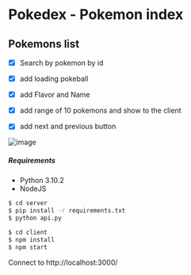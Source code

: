 # Pokedex - Pokemon index
## Pokemons list

- [x] Search by pokemon by id
- [x] add loading pokeball
- [x] add Flavor and Name
- [x] add range of 10 pokemons and show to the client
- [x] add next and previous button


![image](https://user-images.githubusercontent.com/45464786/160605486-a5653e8f-414f-4be7-b73f-c38451681d72.png)

##### Requirements
* Python 3.10.2
* NodeJS

```bash
$ cd server
$ pip install -r requirements.txt
$ python api.py
```

```bash
$ cd client
$ npm install
$ npm start
```

Connect to http://localhost:3000/




